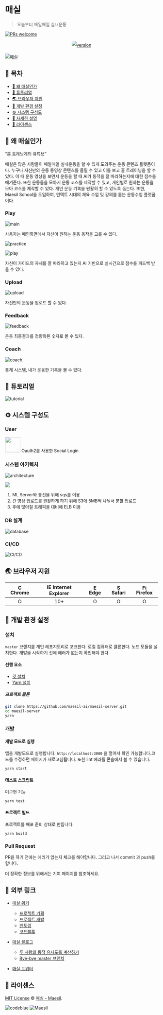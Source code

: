 # 매실

> 오늘부터 매일매일 실내운동

[![PRs welcome](https://img.shields.io/badge/PRs-welcome-ff69b4.svg)](https://github.com/maesil-ai/maesil-client/pulls)

<p align=center style="line-height: 2;">
  <a href="https://www.npmjs.com/package/@egjs/flicking" target="_blank"><img src="https://img.shields.io/npm/v/@egjs/flicking.svg?style=flat-square&color=007acc&label=version&logo=NPM" alt="version" /></a>


</p>

[![매실](https://i.imgur.com/b0YBYnC.png)](https://maesil.ai)

## 🚩 목차

- [🤖 왜 매실인가](#🤖-왜-매실인가)
- [🐾 튜토리얼](#🐾-튜토리얼)
- [🌏 브라우저 지원](#🌏-브라우저-지원)
- [🔧 개발 환경 설정](#🔧-개발-환경-설정)
- [⚙️ 시스템 구성도](#⚙️-시스템-구성도)
- [🔗 자세한 설명](#🔗-자세한-설명)
- [📜 라이센스](#📜-라이센스)

## 🤖 왜 매실인가

“홈 트레닝계의 유튜브”

매실은 많은 사람들이 매일매일 실내운동을 할 수 있게 도와주는 운동 콘텐츠 플랫폼이다. 누구나 자신만의 운동 동영상 콘텐츠를 올릴 수 있고 이를 보고 홈 트레이닝을 할 수 있다. 이 때 운동 영상을 보면서 운동을 할 때 AI가 동작을 잘 따라하는지에 대한 점수를 매겨준다. 또한 운동들을 모아서 운동 코스를 제작할 수 있고, 개인별로 원하는 운동을 모아 코스를 제작할 수 있다.
개인 운동 기록을 원활히 할 수 있도록 돕는다.
또한, Maesil School을 도입하여, 언택트 시대의 체육 수업 및 강의를 돕는 운동수업 플랫폼이다.

### Play

![main](https://i.imgur.com/LqqYDEb.png)

사용자는 메인화면에서 자신이 원하는 운동 동작을 고를 수 있다.

![practice](https://i.imgur.com/NZMPrwV.png)

![play](https://i.imgur.com/cYCgofQ.png)

자신이 가이드의 자세를 잘 따라하고 있는지 AI 기반으로 실시간으로 점수를 피드백 받을 수 있다.

### Upload

![upload](https://i.imgur.com/Y5VS2fI.gif)

자신만의 운동을 업로드 할 수 있다.


### Feedback
![feedback](https://i.imgur.com/ExkNyMd.png)

운동 최종결과를 정량화된 숫자로 볼 수 있다.

### Coach
![coach](https://i.imgur.com/l32RbLR.png)

통계 시스템, 내가 운동한 기록을 볼 수 있다.



## 🐾 튜토리얼

![tutorial](https://i.imgur.com/7zUuP0G.gif)


## ⚙️ 시스템 구성도

### User
<img height="50px" width="50px" src="blob:https://imgur.com/7a01edb2-c488-47c3-9778-2a74a36d5d1e"/> Oauth2를 사용한 Social Login

### 시스템 아키텍처

![architecture](https://i.imgur.com/tFJZW8u.png)


<img src="https://i.imgur.com/g9renu4.png"/>

1. ML Server와 통신을 위해 sqs를 이용
2. 긴 영상 업로드를 원활하게 하기 위해 S3에 5MB씩 나눠서 분할 업로드
3. 후에 많아질 트래픽을 대비해 ELB 이용

### DB 설계

![database](https://i.imgur.com/GirWqq0.png)

### CI/CD

![CI/CD](https://i.imgur.com/EfdPlQw.png)

## 🌏 브라우저 지원

| <img src="https://user-images.githubusercontent.com/1215767/34348387-a2e64588-ea4d-11e7-8267-a43365103afe.png" alt="Chrome" width="16px" height="16px" /> Chrome | <img src="https://user-images.githubusercontent.com/1215767/34348590-250b3ca2-ea4f-11e7-9efb-da953359321f.png" alt="IE" width="16px" height="16px" /> Internet Explorer | <img src="https://user-images.githubusercontent.com/1215767/34348380-93e77ae8-ea4d-11e7-8696-9a989ddbbbf5.png" alt="Edge" width="16px" height="16px" /> Edge | <img src="https://user-images.githubusercontent.com/1215767/34348394-a981f892-ea4d-11e7-9156-d128d58386b9.png" alt="Safari" width="16px" height="16px" /> Safari | <img src="https://user-images.githubusercontent.com/1215767/34348383-9e7ed492-ea4d-11e7-910c-03b39d52f496.png" alt="Firefox" width="16px" height="16px" /> Firefox |
| :---------: | :---------: | :---------: | :---------: | :---------: |
| O | 10+ | O | O | O |

## 🔧 개발 환경 설정

### 설치

`master` 브랜치를 개인 레포지토리로 포크한다. 로컬 컴퓨터로 클론한다. 노드 모듈을 설치한다. 개발을 시작하기 전에 에러가 없는지 확인해야 한다.

#### 선행 요소

- [깃 설치](https://git-scm.com/book/ko/v2/%EC%8B%9C%EC%9E%91%ED%95%98%EA%B8%B0-Git-%EC%84%A4%EC%B9%98)
- [Yarn 설치](https://classic.yarnpkg.com/en/docs/install/#mac-stable)

##### 프로젝트 클론

```sh
git clone https://github.com/maesil-ai/maesil-server.git
cd maesil-server
yarn
```

### 개발

#### 개발 모드로 실행

앱을 개발모드로 실행합니다. `http://localhost:3000` 을 열어서 확인 가능합니다.코드를 수정하면 페이지가 새로고침됩니다. 또한 lint 에러를 콘솔에서 볼 수 있습니다.

``` sh
yarn start
```

#### 테스트 스크립트

미구현 기능

``` sh
yarn test
```

#### 프로젝트 빌드

프로젝트를 배포 준비 상태로 만듭니다.

``` sh
yarn build
```

### Pull Request

PR을 하기 전에는 에러가 없는지 체크를 해야합니다. 그리고 나서 commit 과 push를 합니다.

더 정확한 정보를 위해서는 기여 페이지를 참조하세요.

## 🔗 외부 링크

- [매실 위키](https://git.swmgit.org/swmaestro/codeblue/-/wikis/home)
  - [프로젝트 기획](https://git.swmgit.org/swmaestro/codeblue/-/wikis/%EA%B8%B0%ED%9A%8D/%ED%94%84%EB%A1%9C%EC%A0%9D%ED%8A%B8-%EA%B8%B0%ED%9A%8D)
  - [프로젝트 개발](https://git.swmgit.org/swmaestro/codeblue/-/wikis/%EA%B0%9C%EB%B0%9C/%ED%94%84%EB%A1%9C%EC%A0%9D%ED%8A%B8-%EA%B0%9C%EB%B0%9C)
  - [멘토링](https://git.swmgit.org/swmaestro/codeblue/-/wikis/%EB%A9%98%ED%86%A0%EB%A7%81/%EB%A9%98%ED%86%A0%EB%A7%81)
  - [코드블루](https://git.swmgit.org/swmaestro/codeblue/-/wikis/home#%EC%BD%94%EB%93%9C%EB%B8%94%EB%A3%A8)

- [매실 블로그](https://blog.maesil.ai)
  - [두 사람의 동작 유사도를 계산하기](https://blog.maesil.ai/2020/08/04/pose-similarity.html)
  - [Bye-bye master 브랜치](https://blog.maesil.ai/2020/08/10/bye-bye-master.html)

- [매실 트위터](https://twitter.com/maesil_ai)

## 📜 라이센스

[MIT License](https://github.com/maesil-ai/maesil-client/LICENSE) © [매실 - Maesil](https://github.com/maesil-ai).

![codeblue](https://i.imgur.com/QtKhI7x.jpg)
![Maesil](https://i.imgur.com/SgHl9Ur.jpg)
